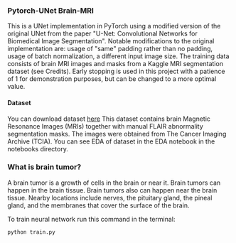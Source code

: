 ### Pytorch-UNet Brain-MRI

This is a UNet implementation in PyTorch using a modified version of the original UNet from the paper "U-Net: Convolutional Networks for Biomedical Image Segmentation". Notable modifications to the original implementation are: usage of "same" padding rather than no padding, usage of batch normalization, a different input image size. The training data consists of brain MRI images and masks from a Kaggle MRI segmentation dataset (see Credits). Early stopping is used in this project with a patience of 1 for demonstration purposes, but can be changed to a more optimal value.

#### Dataset

You can download dataset [here](https://www.kaggle.com/datasets/mateuszbuda/lgg-mri-segmentation/data)
This dataset contains brain Magnetic Resonance Images (MRIs) together with manual FLAIR abnormality segmentation masks. The images were obtained from The Cancer Imaging Archive (TCIA).
You can see EDA of dataset in the EDA notebook in the notebooks directory.

### What is brain tumor?
A brain tumor is a growth of cells in the brain or near it. Brain tumors can happen in the brain tissue. Brain tumors also can happen near the brain tissue. Nearby locations include nerves, the pituitary gland, the pineal gland, and the membranes that cover the surface of the brain.


To train neural network run this command in the terminal:

```terminal
python train.py
```